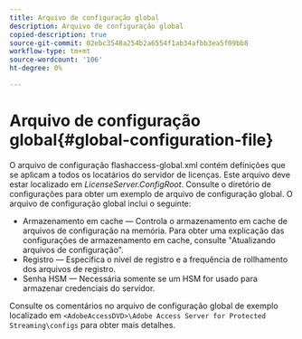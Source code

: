 ```yaml
---
title: Arquivo de configuração global
description: Arquivo de configuração global
copied-description: true
source-git-commit: 02ebc3548a254b2a6554f1ab34afbb3ea5f09bb8
workflow-type: tm+mt
source-wordcount: '106'
ht-degree: 0%

---
```


# Arquivo de configuração global{#global-configuration-file}

O arquivo de configuração flashaccess-global.xml contém definições que se aplicam a todos os locatários do servidor de licenças. Este arquivo deve estar localizado em *LicenseServer.ConfigRoot*. Consulte o diretório de configurações para obter um exemplo de arquivo de configuração global. O arquivo de configuração global inclui o seguinte:

* Armazenamento em cache — Controla o armazenamento em cache de arquivos de configuração na memória. Para obter uma explicação das configurações de armazenamento em cache, consulte &quot;Atualizando arquivos de configuração&quot;.
* Registro — Especifica o nível de registro e a frequência de rollhamento dos arquivos de registro.
* Senha HSM — Necessária somente se um HSM for usado para armazenar credenciais do servidor.

Consulte os comentários no arquivo de configuração global de exemplo localizado em `<AdobeAccessDVD>\Adobe Access Server for Protected Streaming\configs` para obter mais detalhes.
